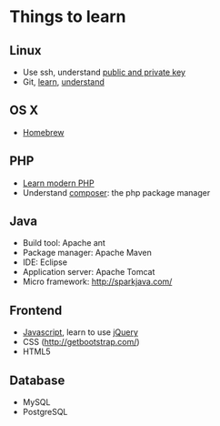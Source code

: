 # Things to learn

## Linux

- Use ssh, understand [public and private
  key](https://help.github.com/articles/generating-ssh-keys/)
- Git, [learn](https://try.github.io/levels/1/challenges/1), [understand](https://git-scm.herokuapp.com/book/en/v2)
  
## OS X
- [Homebrew](http://brew.sh/)

## PHP
- [Learn modern PHP](http://www.phptherightway.com/)
- Understand [composer](https://getcomposer.org/): the php package manager


## Java
- Build tool: Apache ant
- Package manager: Apache Maven
- IDE: Eclipse
- Application server: Apache Tomcat
- Micro framework: http://sparkjava.com/

## Frontend
- [Javascript](http://jstherightway.org), learn to use [jQuery](https://jquery.com/)
- CSS (http://getbootstrap.com/)
- HTML5

## Database
- MySQL
- PostgreSQL
